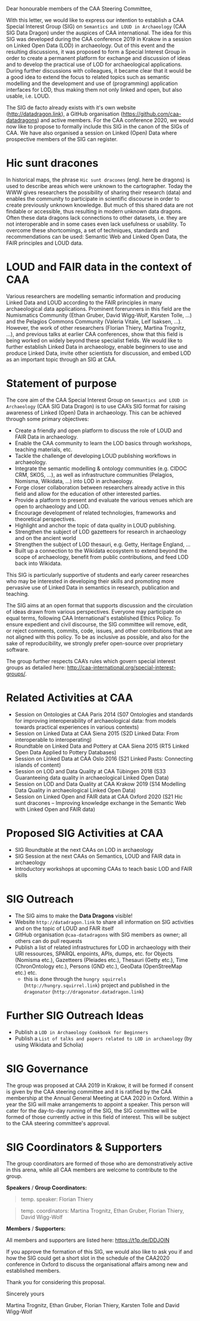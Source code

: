 Dear honourable members of the CAA Steering Committee,

With this letter, we would like to express our intention to establish a CAA Special Interest Group (SIG) on `Semantics and LOUD in Archaeology` (CAA SIG Data Dragon) under the auspices of CAA international. The idea for this SIG was developed during the CAA conference 2019 in Krakow in a session on Linked Open Data (LOD) in archaeology. Out of this event and the resulting discussions, it was proposed to form a Special Interest Group in order to create a permanent platform for exchange and discussion of ideas and to develop the practical use of LOD for archaeological applications. During further discussions with colleagues, it became clear that it would be a good idea to extend the focus to related topics such as semantic modelling and the development and use of (programming) application interfaces for LOD, thus making them not only linked and open, but also usable, i.e. LOUD.

The SIG de facto already exists with it's own website (http://datadragon.link), a GitHub organisation (https://github.com/caa-datadragons) and active members. For the CAA conference 2020, we would now like to propose to formally include this SIG in the canon of the SIGs of CAA. We have also organised a session on Linked (Open) Data where prospective members of the SIG can register.

# Hic sunt dracones

In historical maps, the phrase `Hic sunt dracones` (engl. here be dragons) is used to describe areas which were unknown to the cartographer. Today the WWW gives researchers the possibility of sharing their research (data) and enables the community to participate in scientific discourse in order to create previously unknown knowledge. But much of this shared data are not findable or accessible, thus resulting in modern unknown data dragons. Often these data dragons lack connections to other datasets, i.e. they are not interoperable and in some cases even lack usefulness or usability. To overcome these shortcomings, a set of techniques, standards and recommendations can be used: Semantic Web and Linked Open Data, the FAIR principles and LOUD data.

# LOUD and FAIR data in the context of CAA

Various researchers are modelling semantic information and producing Linked Data and LOUD according to the FAIR principles in many archaeological data applications. Prominent forerunners in this field are the Numismatics Community (Ethan Gruber, David Wigg-Wolf, Karsten Tolle, ...) and the Pelagios Commons Community (Valeria Vitale, Leif Isaksen, ...). However, the work of other researchers (Florian Thiery, Martina Trognitz, ...), and previous talks at earlier CAA conferences, show that this field is  being worked on widely beyond these specialist fields. We would like to further establish Linked Data in archaeology, enable beginners to use and produce Linked Data, invite other scientists for discussion, and embed LOD as an important topic through an SIG at CAA.

# Statement of purpose

The core aim of the CAA Special Interest Group on `Semantics and LOUD in Archaeology` (CAA SIG Data Dragon) is to use CAA’s SIG format for raising awareness of Linked (Open) Data in archaeology. This can be achieved through some primary objectives:

* Create a friendly and open platform to discuss the role of LOUD and FAIR Data in archaeology.
* Enable the CAA community to learn the LOD basics through workshops, teaching materials, etc.
* Tackle the challenge of developing LOUD publishing workflows in archaeology.
* Integrate the semantic modelling & ontology communities (e.g. CIDOC CRM, SKOS, ...), as well as infrastructure communities (Pelagios, Nomisma, Wikidata, ...) into LOD in archaeology.
* Forge closer collaboration between researchers already active in this field and allow for the education of other interested parties.
* Provide a platform to present and evaluate the various venues which are open to archaeology and LOD.
* Encourage development of related technologies, frameworks and theoretical perspectives.
* Highlight and anchor the topic of data quality in LOUD publishing.
* Strengthen the subject of LOD gazetteers for research in archaeology and on the ancient world
* Strengthen the subject of LOD thesauri, e.g. Getty, Heritage England, ...
* Built up a connection to the Wikidata ecosystem to extend beyond the scope of archaeology, benefit from public contributions, and feed LOD back into Wikidata.

This SIG is particularly supportive of students and early career researches who may be interested in developing their skills and promoting more pervasive use of Linked Data in semantics in research, publication and teaching.

The SIG aims at an open format that supports discussion and the circulation of ideas drawn from various perspectives. Everyone may participate on equal terms, following CAA International's established Ethics Policy. To ensure expedient and civil discourse, the SIG committee will remove, edit, or reject comments, commits, code, issues, and other contributions that are not aligned with this policy. To be as inclusive as possible, and also for the sake of reproducibility, we strongly prefer open-source over proprietary software.

The group further respects CAA’s rules which govern special interest groups as detailed here: http://caa-international.org/special-interest-groups/.

# Related Activities at CAA

* Session on Ontologies at CAA Paris 2014 (S07 Ontologies and standards for improving interoperability of archaeological data: from models towards practical experiences in various contexts)
* Session on Linked Data at CAA Siena 2015 (S2D Linked Data: From interoperable to interoperating)
* Roundtable on Linked Data and Pottery at CAA Siena 2015 (RT5 Linked Open Data Applied to Pottery Databases)
* Session on Linked Data at CAA Oslo 2016 (S21 Linked Pasts: Connecting islands of content)
* Session on LOD and Data Quality at CAA Tübingen 2018 (S33 Guaranteeing data quality in archaeological Linked Open Data)
* Session on LOD and Data Quality at CAA Krakow 2019 (S14 Modelling Data Quality in archaeological Linked Open Data)
* Session on Linked Open and FAIR data at CAA Oxford 2020 (S21 Hic sunt dracones – Improving knowledge exchange in the Semantic Web with Linked Open and FAIR data)

# Proposed SIG Activities at CAA

* SIG Roundtable at the next CAAs on LOD in archaeology
* SIG Session at the next CAAs on Semantics, LOUD and FAIR data in archaeology
* Introductory workshops at upcoming CAAs to teach basic LOD and FAIR skills

# SIG Outreach

* The SIG aims to make the **Data Dragons** visible!
* Website `http://datadragon.link` to share all information on SIG activities and on the topic of LOUD and FAIR itself
* GitHub organisation `@caa-datadragons` with SIG members as owner; all others can do pull requests
* Publish a list of related infrastructures for LOD in archaeology with their URI ressources, SPARQL enpoints, APIs, dumps, etc. for Objects (Nomisma etc.), Gazetteers (Pleiades etc.), Thesauri (Getty etc.), Time (ChronOntology etc.), Persons (GND etc.), GeoData (OpenStreeMap etc.) etc.
  * this is done through the `hungry squirrels` (`http://hungry.squirrel.link`) project and published in the `dragonator` (`http://dragonator.datadragon.link`)

# Further SIG Outreach Ideas

* Publish a `LOD in Archaeology Cookbook for Beginners`
* Publish a `List of talks and papers related to LOD in archaeology` (by using Wikidata and Scholia)

# SIG Governance

The group was proposed at CAA 2019 in Krakow, it will be formed if consent is given by the CAA steering committee and it is ratified by the CAA membership at the Annual General Meeting at CAA 2020 in Oxford. Within a year the SIG will make arrangements to appoint a speaker. This person will cater for the day-to-day running of the SIG, the SIG committee will be formed of those currently active in this field of interest. This will be subject to the CAA steering committee's approval.

# SIG Coordinators & Supporters

The group coordinators are formed of those who are demonstratively active in this arena, while all CAA members are welcome to contribute to the group.

**Speakers** / **Group Coordinators:**

> temp. speaker: Florian Thiery

> temp. coordinators: Martina Trognitz, Ethan Gruber, Florian Thiery, David Wigg-Wolf

**Members** / **Supporters:**

All members and supporters are listed here: https://t1p.de/DDJOIN

If you approve the formation of this SIG, we would also like to ask you if and how the SIG could get a short slot in the schedule of the CAA2020 conference in Oxford to discuss the organisational affairs among new and established members.

Thank you for considering this proposal.

Sincerely yours

Martina Trognitz, Ethan Gruber, Florian Thiery, Karsten Tolle and David Wigg-Wolf
